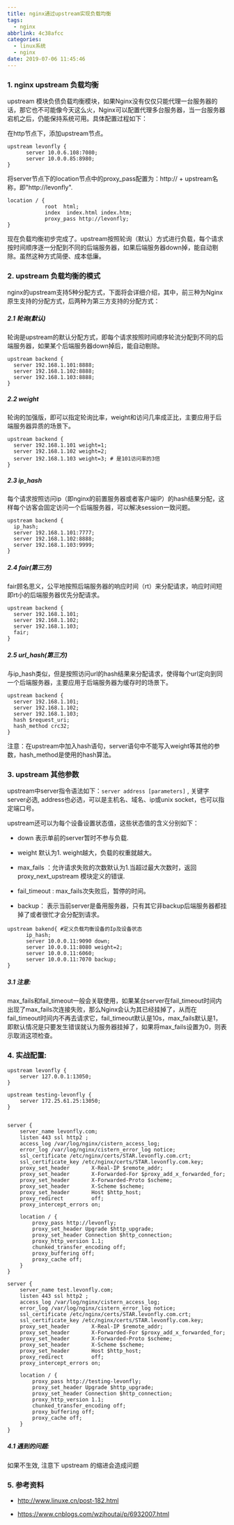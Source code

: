 ```yaml
---
title: nginx通过upstream实现负载均衡
tags:
  - nginx
abbrlink: 4c38afcc
categories:
  - linux系统
  - nginx
date: 2019-07-06 11:45:46
---
```




### 1. nginx upstream 负载均衡

upstream 模块负债负载均衡模块，如果Nginx没有仅仅只能代理一台服务器的话，那它也不可能像今天这么火，Nginx可以配置代理多台服务器，当一台服务器宕机之后，仍能保持系统可用。具体配置过程如下：

 在http节点下，添加upstream节点。

```nginx
upstream levonfly { 
      server 10.0.6.108:7080; 
      server 10.0.0.85:8980; 
}
```

将server节点下的location节点中的proxy_pass配置为：http:// + upstream名称，即"http://levonfly".

```nginx
location / { 
            root  html; 
            index  index.html index.htm; 
            proxy_pass http://levonfly; 
}
```

现在负载均衡初步完成了。upstream按照轮询（默认）方式进行负载，每个请求按时间顺序逐一分配到不同的后端服务器，如果后端服务器down掉，能自动剔除。虽然这种方式简便、成本低廉。
<!-- more -->


### 2. upstream 负载均衡的模式

nginx的upstream支持5种分配方式，下面将会详细介绍，其中，前三种为Nginx原生支持的分配方式，后两种为第三方支持的分配方式：

##### 2.1 轮询(默认)

轮询是upstream的默认分配方式，即每个请求按照时间顺序轮流分配到不同的后端服务器，如果某个后端服务器down掉后，能自动剔除。

```nginx
upstream backend {
  server 192.168.1.101:8888;
  server 192.168.1.102:8888;
  server 192.168.1.103:8888;
}
```

##### 2.2 weight        

轮询的加强版，即可以指定轮询比率，weight和访问几率成正比，主要应用于后端服务器异质的场景下。

```nginx
upstream backend {
  server 192.168.1.101 weight=1;
  server 192.168.1.102 weight=2;
  server 192.168.1.103 weight=3; # 是101访问率的3倍
}
```

##### 2.3 ip_hash        

每个请求按照访问ip（即nginx的前置服务器或者客户端IP）的hash结果分配，这样每个访客会固定访问一个后端服务器，可以解决session一致问题。

```nginx
upstream backend {
  ip_hash;
  server 192.168.1.101:7777;
  server 192.168.1.102:8888;
  server 192.168.1.103:9999;
}
```

##### 2.4 fair(第三方) 

fair顾名思义，公平地按照后端服务器的响应时间（rt）来分配请求，响应时间短即rt小的后端服务器优先分配请求。

```nginx
upstream backend {
  server 192.168.1.101;
  server 192.168.1.102;
  server 192.168.1.103;
  fair;
}
```

##### 2.5 url_hash(第三方)

与ip_hash类似，但是按照访问url的hash结果来分配请求，使得每个url定向到同一个后端服务器，主要应用于后端服务器为缓存时的场景下。

```nginx
upstream backend {
  server 192.168.1.101;
  server 192.168.1.102;
  server 192.168.1.103;
  hash $request_uri;
  hash_method crc32;
}
```

注意：在upstream中加入hash语句，server语句中不能写入weight等其他的参数，hash_method是使用的hash算法。



### 3. upstream 其他参数

upstream中server指令语法如下：`server address [parameters]` ,  关键字server必选, address也必选，可以是主机名、域名、ip或unix socket，也可以指定端口号。

upstream还可以为每个设备设置状态值，这些状态值的含义分别如下：

+ down 表示单前的server暂时不参与负载.

+ weight 默认为1.    weight越大，负载的权重就越大。

+ max_fails ：允许请求失败的次数默认为1.当超过最大次数时，返回proxy_next_upstream 模块定义的错误.

+ fail_timeout : max_fails次失败后，暂停的时间。

+ backup： 表示当前server是备用服务器，只有其它非backup后端服务器都挂掉了或者很忙才会分配到请求。

```nginx
upstream bakend{ #定义负载均衡设备的Ip及设备状态 
      ip_hash; 
      server 10.0.0.11:9090 down; 
      server 10.0.0.11:8080 weight=2; 
      server 10.0.0.11:6060; 
      server 10.0.0.11:7070 backup; 
}
```

##### 3.1 注意:

max_fails和fail_timeout一般会关联使用，如果某台server在fail_timeout时间内出现了max_fails次连接失败，那么Nginx会认为其已经挂掉了，从而在fail_timeout时间内不再去请求它，fail_timeout默认是10s，max_fails默认是1，即默认情况是只要发生错误就认为服务器挂掉了，如果将max_fails设置为0，则表示取消这项检查。



### 4. 实战配置:

````nginx
upstream levonfly {
    server 127.0.0.1:13050;
}

upstream testing-levonfly {
    server 172.25.61.25:13050;
}


server {
    server_name levonfly.com;
    listen 443 ssl http2 ;
    access_log /var/log/nginx/cistern_access_log;
    error_log /var/log/nginx/cistern_error_log notice;
    ssl_certificate /etc/nginx/certs/STAR.levonfly.com.crt;
    ssl_certificate_key /etc/nginx/certs/STAR.levonfly.com.key;
    proxy_set_header       X-Real-IP $remote_addr;
    proxy_set_header       X-Forwarded-For $proxy_add_x_forwarded_for;
    proxy_set_header       X-Forwarded-Proto $scheme;
    proxy_set_header       X-Scheme $scheme;
    proxy_set_header       Host $http_host;
    proxy_redirect         off;
    proxy_intercept_errors on;

    location / {
        proxy_pass http://levonfly;
        proxy_set_header Upgrade $http_upgrade;
        proxy_set_header Connection $http_connection;
        proxy_http_version 1.1;
        chunked_transfer_encoding off;
        proxy_buffering off;
        proxy_cache off;
    }
}

server {
    server_name test.levonfly.com;
    listen 443 ssl http2 ;
    access_log /var/log/nginx/cistern_access_log;
    error_log /var/log/nginx/cistern_error_log notice;
    ssl_certificate /etc/nginx/certs/STAR.levonfly.com.crt;
    ssl_certificate_key /etc/nginx/certs/STAR.levonfly.com.key;
    proxy_set_header       X-Real-IP $remote_addr;
    proxy_set_header       X-Forwarded-For $proxy_add_x_forwarded_for;
    proxy_set_header       X-Forwarded-Proto $scheme;
    proxy_set_header       X-Scheme $scheme;
    proxy_set_header       Host $http_host;
    proxy_redirect         off;
    proxy_intercept_errors on;

    location / {
        proxy_pass http://testing-levonfly;
        proxy_set_header Upgrade $http_upgrade;
        proxy_set_header Connection $http_connection;
        proxy_http_version 1.1;
        chunked_transfer_encoding off;
        proxy_buffering off;
        proxy_cache off;
    }
}
````

##### 4.1 遇到的问题:

 如果不生效, 注意下 upstream 的缩进会造成问题



### 5. 参考资料

+ http://www.linuxe.cn/post-182.html

+ https://www.cnblogs.com/wzjhoutai/p/6932007.html

